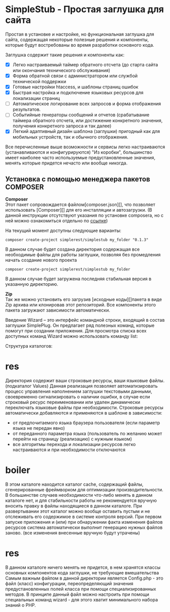 # SimpleStub - Простая заглушка для сайта

Простая в установке и настройке, но функциональная заглушка для сайта, содержащая некоторые полезные решения
и компоненты, которые будут востребованы во время разработки основного кода.

Заглушка содержит такие решения и компоненты как:

- [X] Легко настраиваемый таймер обратного отсчета (до старта сайта или окончания технического обслуживания)
- [X] Форма обратной связи с администратором или службой технической поддержки
- [X] Готовые настройки htaccess, и шаблоны страниц ошибок
- [X] Быстрая настройка и подключение языковых ресурсов для локализации страниц
- [ ] Автоматическое логирование всех запросов и форма отображения результатов.
- [ ] Событийные генераторы сообщений и отчетов (срабатывание таймера обратного отсчета, или достижение конкретного
  значения, получения конкретного запроса и так далее)
- [X] Легкий адаптивный дизайн шаблона (заглушки) пригодный как для мобильных устройств, так и обычного отображения.

Все перечисленные выше возможности и сервисы легко настраиваются (устанавливаются и конфигурируются) "Из коробки",
большинство имеет наиболее часто используемые предустановленные значения, менять которые придется нечасто или вообще
никогда.

## Установка с помощью менеджера пакетов COMPOSER

**Composer**  
Этот пакет сопровождается файлом[composer.json][], что позволяет использовать
[Composer][] для его инсталляции и автозагрузки. (В данной инструкции отсутствуют указания по установке composera,
но с ней можно ознакомиться отдельно по [ссылке](https://getcomposer.org/doc/00-intro.md))

На текущий момент доступны следующие варианты:

```
composer create-project simplerest/simplestub my_folder "0.1.3"
```

В данном случае будет создана директория содержащая все необходимые файлы для работы
заглушки, позволяя без промедления начать создание нового проекта

```
composer create-project simplerest/simplestub my_folder
```

В данном случае будет загружена последняя стабильная версия в указанную директорию.

**Zip**  
Так же можно установить его загрузив [исходные коды][]пакета в виде Zip архива
или клонировав этот репозиторий. Все компоненты этого пакета загружают
зависимости автоматически.

Введение
Wizard – это интерфейс командной строки, входящий в состав заглушки SimplePlug. Он предлагает ряд полезных команд,
которые помогут при создании приложения. Для просмотра списка всех доступных команд Wizard
можно использовать команду list:

Структура каталогов:
 # res    
Директория содержит ваши строковые ресурсы, ваши языковые файлы. (подкаталог Values)
Данная реализация позволяет автоматизировать процесс управления наполнением заглушки текстовыми 
данными, своевременно сигнализировать о наличии ошибки, в случае если строковый ресурс переименовании или удален
динамически переключать языковые файлы при необходимости.
Строковые ресурсы автоматически добавляются и применяются в шаблоне в зависимости:
- от предпочитаемого языка браузера пользователя (если параметр языка не передан явно)
- от переданного параметра языка (пользователь по желанию может перейти на страницу (реализацию) с нужным языком)
- все алгоритмы перехода и локализации ресурсов легко настраиваются и при необходимости отключаются
# boiler
В этом каталоге находится каталог cache, содержащий файлы, сгенерированные фреймворком для оптимизации производительности.
В большинстве случаев необходимости что-либо менять в данном каталоге нет, и для стабильности работы
не рекомендуется вручную вносить правку в файлы находящиеся в данном каталоге.
При развертывании этот каталог можно вообще оставить пустым и не отслеживать его содержимое
в системе контроля версий. При первом запуске приложения и (или) при обнаружении факта изменения файлов ресурсов
система автоматически выполнит генерацию нужных файлов заново. (все изменения внесенные вручную будут утрачены)
# res 
В данном каталоге ничего менять не придется, в нем хранятся классы основных компонентов кода заглушки, не требующие вмешательства
Самым важным файлом в данной директории является Config.php - это файл (класс) конфигурации, переопределяющий значения
предустановленных полей класса при помощи специализированных методов.
В принципе данный файл можно настроить при помощи специальных команд wizard - для этого хватит минимального набора знаний
о PHP.



